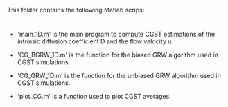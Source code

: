 This folder contains the following Matlab scrips:
#

- 'main_1D.m' is the main program to compute CGST estimations of the intrinsic diffusion coefficient D and the flow velocity u.

- 'CG_BGRW_1D.m' is the function for the biased GRW algorithm used in CGST simulations.

- 'CG_GRW_1D.m' is the function for the unbiased GRW algorithm used in CGST simulations.

- 'plot_CG.m' is a function used to plot CGST averages.
